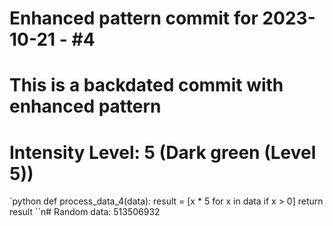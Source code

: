 ﻿# Enhanced pattern commit for 2023-10-21 - #4
# This is a backdated commit with enhanced pattern
# Intensity Level: 5 (Dark green (Level 5))
`python
def process_data_4(data):
    result = [x * 5 for x in data if x > 0]
    return result
``n# Random data: 513506932

